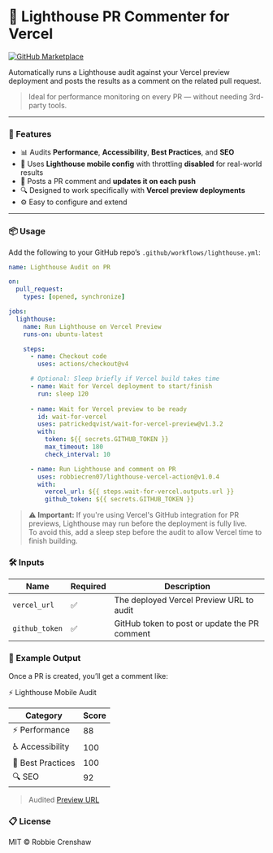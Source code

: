 # 🔦 Lighthouse PR Commenter for Vercel

[![GitHub Marketplace](https://img.shields.io/badge/GitHub%20Marketplace-Lighthouse%20Action-blue?logo=github)](https://github.com/marketplace/actions/lighthouse-pr-commenter-for-vercel)

Automatically runs a Lighthouse audit against your Vercel preview deployment and posts the results as a comment on the related pull request.

> Ideal for performance monitoring on every PR — without needing 3rd-party tools.

---

### 🚀 Features

- 📊 Audits **Performance**, **Accessibility**, **Best Practices**, and **SEO**
- 🧪 Uses **Lighthouse mobile config** with throttling **disabled** for real-world results
- 🧵 Posts a PR comment and **updates it on each push**
- 🔍 Designed to work specifically with **Vercel preview deployments**
- ⚙️ Easy to configure and extend

---

### 📦 Usage

Add the following to your GitHub repo’s `.github/workflows/lighthouse.yml`:

```yaml
name: Lighthouse Audit on PR

on:
  pull_request:
    types: [opened, synchronize]

jobs:
  lighthouse:
    name: Run Lighthouse on Vercel Preview
    runs-on: ubuntu-latest

    steps:
      - name: Checkout code
        uses: actions/checkout@v4

      # Optional: Sleep briefly if Vercel build takes time
      - name: Wait for Vercel deployment to start/finish
        run: sleep 120
        
      - name: Wait for Vercel preview to be ready
        id: wait-for-vercel
        uses: patrickedqvist/wait-for-vercel-preview@v1.3.2
        with:
          token: ${{ secrets.GITHUB_TOKEN }}
          max_timeout: 180
          check_interval: 10

      - name: Run Lighthouse and comment on PR
        uses: robbiecren07/lighthouse-vercel-action@v1.0.4
        with:
          vercel_url: ${{ steps.wait-for-vercel.outputs.url }}
          github_token: ${{ secrets.GITHUB_TOKEN }}
```

> **⚠️ Important:** If you're using Vercel's GitHub integration for PR previews, Lighthouse may run before the deployment is fully live.  
> To avoid this, add a sleep step before the audit to allow Vercel time to finish building.

### 🛠 Inputs

| Name           | Required | Description                                   |
|----------------|----------|-----------------------------------------------|
| `vercel_url`   | ✅       | The deployed Vercel Preview URL to audit      |
| `github_token` | ✅       | GitHub token to post or update the PR comment |


### 🧪 Example Output

Once a PR is created, you’ll get a comment like:

⚡ Lighthouse Mobile Audit

| Category           | Score |
|--------------------|-------|
| ⚡ Performance      | 88    |
| ♿ Accessibility    | 100   |
| 🔐 Best Practices  | 100   |
| 🔍 SEO             | 92    |

> Audited [Preview URL](https://your-app--feature-branch.vercel.app)

### 📋 License

MIT © Robbie Crenshaw